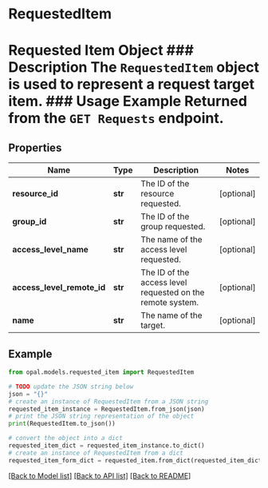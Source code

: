 # RequestedItem

# Requested Item Object ### Description The `RequestedItem` object is used to represent a request target item.  ### Usage Example Returned from the `GET Requests` endpoint.

## Properties

Name | Type | Description | Notes
------------ | ------------- | ------------- | -------------
**resource_id** | **str** | The ID of the resource requested. | [optional] 
**group_id** | **str** | The ID of the group requested. | [optional] 
**access_level_name** | **str** | The name of the access level requested. | [optional] 
**access_level_remote_id** | **str** | The ID of the access level requested on the remote system. | [optional] 
**name** | **str** | The name of the target. | [optional] 

## Example

```python
from opal.models.requested_item import RequestedItem

# TODO update the JSON string below
json = "{}"
# create an instance of RequestedItem from a JSON string
requested_item_instance = RequestedItem.from_json(json)
# print the JSON string representation of the object
print(RequestedItem.to_json())

# convert the object into a dict
requested_item_dict = requested_item_instance.to_dict()
# create an instance of RequestedItem from a dict
requested_item_form_dict = requested_item.from_dict(requested_item_dict)
```
[[Back to Model list]](../README.md#documentation-for-models) [[Back to API list]](../README.md#documentation-for-api-endpoints) [[Back to README]](../README.md)



